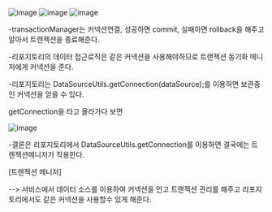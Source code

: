 ![image](https://user-images.githubusercontent.com/108928206/188651098-38a27eb3-0ff1-41e3-902e-ff6d472fb0d9.png)
![image](https://user-images.githubusercontent.com/108928206/188651113-596160a5-a392-4ed7-ae77-f0606d3ebbae.png)
![image](https://user-images.githubusercontent.com/108928206/188651131-80f95c81-22eb-4516-8607-30831f4f78e5.png)

-transactionManager는 커넥션연결, 성공하면 commit, 실패하면 rollback을 해주고 알아서 트렌젝션을 종료해준다.

-리포지토리의 데이터 접근로직은 같은 커넥션을 사용해야하므로 트랜젝션 동기화 메니저에게 커넥션을 준다.

-리포지토리는 DataSourceUtils.getConnection(dataSource);를 이용하면 보관중인 커넥션을 얻을 수 있다.

getConnection을 타고 올라가다 보면

![image](https://user-images.githubusercontent.com/108928206/188652828-1cb2c8b9-0ae9-483f-a5f0-798bf5c0bf4d.png)

-결론은 리포지토리에서  DataSourceUtils.getConnection를 이용하면 결국에는 트렌젝션메니저가 작용한다.

[트렌젝션 메니저]

--> 서비스에서 데이터 소스를 이용하여 커넥션을 언고 트랜젝션 관리를 해주고 리포지토리에서도 같은 커넥션을 사용할수 있게 해준다.
